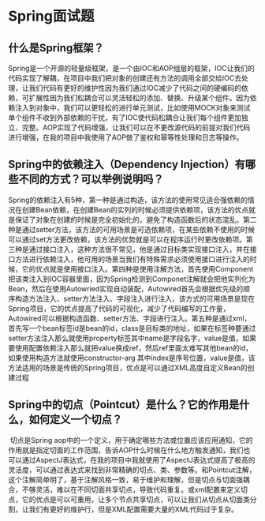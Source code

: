 # Spring面试题

## 什么是Spring框架？

​	Spring是一个开源的轻量级框架，是一个由IOC和AOP组层的框架，IOC让我们的代码实现了解耦，在项目中我们把对象的创建还有方法的调用全部交给IOC去处理，让我们代码有更好的维护性因为我们通过IOC减少了代码之间的硬编码的依赖，可扩展性因为我们松耦合可以灵活轻松的添加、替换、升级某个组件。因为依赖注入到对象中，我们可以更轻松的进行单元测试，比如使用MOCK对象来测试单个组件不收到外部依赖的干扰，有了IOC使代码松耦合让我们每个组件更加独立、完整。AOP实现了代码增强，让我们可以在不更改源代码的前提对我们代码进行增强，在我的项目中我使用了AOP做了鉴权和幂等性处理和日志等操作。

## **Spring中的依赖注入（Dependency Injection）有哪些不同的方式？可以举例说明吗？**

Spring的依赖注入有5种，第一种是通过构造，该方法的使用常见适合强依赖的情况在创建Bean依赖，在创建Bean的实列的时候必须提供依赖项，该方法的优点就是保证了对象在创建的时候是完全初始化的，避免了构造函数后的状态混乱。第二种是通过setter方法，该方法的可用场景是可选依赖项，在某些依赖不使用的时候可以通过set方法更改依赖，该方法的优势就是可以在程序运行时更改依赖项。第三种是通过接口注入，这种方法很不常见，他是通过目标类实现接口注入，并在接口方法进行依赖注入，他可用的场景当我们有特殊需求必须使用接口进行注入的时候，它的优点就是使用接口注入。第四种是使用注解方法，首先使用Component把该类注入到IOC容器里面，因为Spring检测到Componet注解就会把他实列化为Bean，然后在使用Autowried实现自动装配，Autowired首先会根据优先级的顺序构造方法注入、setter方法注入、字段注入进行注入，该方式的可用场景是现在Spring项目，它的优点提高了代码的可视化，减少了代码编写的工作量，Autowired可以根据构造函数、setter方法、字段进行注入。第五种是通过xml，首先写一个bean标签id是bean的id，class是目标类的地址，如果在标签种要通过setter方法注入那么就使用property标签其中name是字段名字，value是值，如果要使用配置依赖注入那么就把value换成ref，然后ref里面太难写其他bean的id，如果使用构造方法就使用constructor-arg 其中index是序号位置，value是值，该方法适用的场景是传统的Spring项目，优点是可以通过XML高度自定义Bean的创建过程

## Spring中的切点（Pointcut）是什么？它的作用是什么，如何定义一个切点？

​	  切点是Spring aop中的一个定义，用于确定哪些方法或位置应该应用通知，它的作用就是指定切面的工作范围，告诉AOP什么时候在什么地方触发通知，我们也可以通过AspectJ表达式，在我的项目中我就使用了AspectJ表达式提高了极高的灵活度，可以通过表达式来找到非常精确的切点、类、参数等。和Pointcut注解，这个注解简单明了，基于注解风格一致，易于维护和理解，但是切点与切面强耦合，不够灵活，难以在不同切面共享切点，导致代码重复。或xml配置来定义切点，它的优点是可以可重用，让多个节点共享切点，可以让我们从切点从切面类分割，让我们有更好的维护行，但是XML配置需要大量的XML代码过于复杂。
